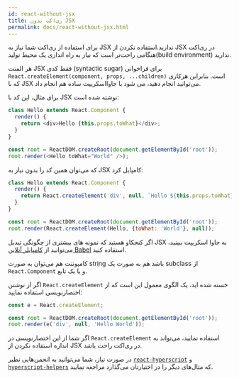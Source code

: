 ```yaml
---
id: react-without-jsx
title: ری‌اکت بدون JSX
permalink: docs/react-without-jsx.html
---
```


برای استفاده از ری‌اکت شما نیاز به JSX ندارید.استفاده نکردن از JSX در ری‌اکت هنگامی راحت‌تر است که نیاز به راه اندازی یک محیط تولید(build environment) ندارید.

هر المنت JSX فقط کدی (syntactic sugar) برای فراخوانی `React.createElement(component, props, ...children)` است. بنابراین هرکاری که با JSX می‌توانید انجام دهید، می شود با جاوااسکریپت ساده هم انجام داد.

برای مثال، این کد با JSX نوشته شده است:

```js
class Hello extends React.Component {
  render() {
    return <div>Hello {this.props.toWhat}</div>;
  }
}

const root = ReactDOM.createRoot(document.getElementById('root'));
root.render(<Hello toWhat="World" />);
```

که می‌توان همین کد را بدون نیاز به JSX کامپایل کرد:

```js
class Hello extends React.Component {
  render() {
    return React.createElement('div', null, `Hello ${this.props.toWhat}`);
  }
}

const root = ReactDOM.createRoot(document.getElementById('root'));
root.render(React.createElement(Hello, {toWhat: 'World'}, null));
```

اگر کنجکاو هستید که نمونه های بیشتری از چگونگی تبدیل JSX به جاوا اسکریپت ببینید، می‌توانید از [کامپایلر آنلاین Babel](babel://jsx-simple-example) استفاده کنید.

کامپوننت هم می‌توان به صورت string باشد هم به صورت یک subclass از `React.Component` و یا یک تابع.

اگر از نوشتن `React.createElement` خسته شده اید، یک الگوی معمول این است که از اختصارنویسی استفاده نمایید:

```js
const e = React.createElement;

const root = ReactDOM.createRoot(document.getElementById('root'));
root.render(e('div', null, 'Hello World'));
```

اگر شما از این اختصارنویسی در `React.createElement` استفاده نمایید، می‌تواند به اندازه استفاده نکردن از JSX در ری‌اکت راحت باشد.

در صورت نیاز، شما می‌توانید به انجمن‌هایی نظیر [`react-hyperscript`](https://github.com/mlmorg/react-hyperscript) و [`hyperscript-helpers`](https://github.com/ohanhi/hyperscript-helpers) که مثال‌های دیگر را در اختیارتان می‌گذارد مراجعه نمایید.

